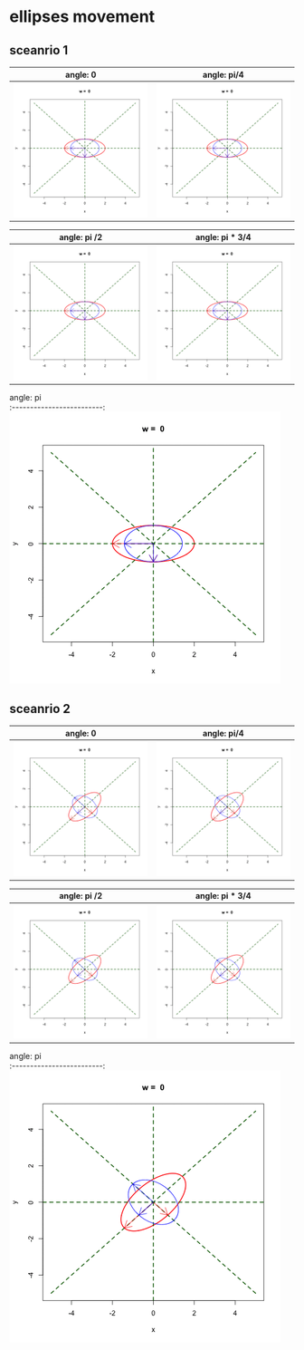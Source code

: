 
# ellipses movement


## sceanrio 1 

angle: 0          | angle: pi/4 
:-------------------------:|:-------------------------:|
![](https://github.com/sakuramomo1005/actionpoints/blob/master/FDA/results/a0.gif)  |  ![](https://github.com/sakuramomo1005/actionpoints/blob/master/FDA/results/a45.gif) 

angle: pi /2          | angle: pi * 3/4
:-------------------------:|:-------------------------:
![](https://github.com/sakuramomo1005/actionpoints/blob/master/FDA/results/a90.gif)  |  ![](https://github.com/sakuramomo1005/actionpoints/blob/master/FDA/results/a135.gif)

angle: pi        
:-------------------------:
![](https://github.com/sakuramomo1005/actionpoints/blob/master/FDA/results/a180.gif) 







## sceanrio 2 

angle: 0          | angle: pi/4 
:-------------------------:|:-------------------------:|
![](https://github.com/sakuramomo1005/actionpoints/blob/master/FDA/results/c0.gif)  |  ![](https://github.com/sakuramomo1005/actionpoints/blob/master/FDA/results/c45.gif) 

angle: pi /2          | angle: pi * 3/4
:-------------------------:|:-------------------------:
![](https://github.com/sakuramomo1005/actionpoints/blob/master/FDA/results/c90.gif)  |  ![](https://github.com/sakuramomo1005/actionpoints/blob/master/FDA/results/c135.gif)

angle: pi        
:-------------------------:
![](https://github.com/sakuramomo1005/actionpoints/blob/master/FDA/results/c180.gif) 

